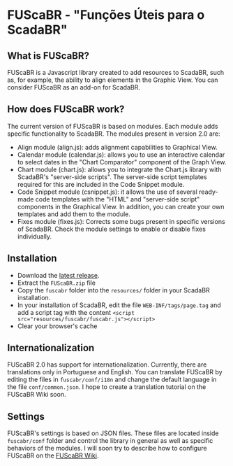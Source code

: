 # FUScaBR - "Funções Úteis para o ScadaBR"

## What is FUScaBR?
FUScaBR is a Javascript library created to add resources to ScadaBR, such as, for example, the ability to align elements in the Graphic View. You can consider FUScaBR as an add-on for ScadaBR.

## How does FUScaBR work?
The current version of FUScaBR is based on modules. Each module adds specific functionality to ScadaBR. The modules present in version 2.0 are:
- Align module (align.js): adds alignment capabilities to Graphical View.
- Calendar module (calendar.js): allows you to use an interactive calendar to select dates in the "Chart Comparator" component of the Graph View.
- Chart module (chart.js): allows you to integrate the Chart.js library with ScadaBR's "server-side scripts". The server-side script templates required for this are included in the Code Snippet module.
- Code Snippet module (csnippet.js): it allows the use of several ready-made code templates with the "HTML" and "server-side script" components in the Graphical View. In addition, you can create your own templates and add them to the module. 
- Fixes module (fixes.js): Corrects some bugs present in specific versions of ScadaBR. Check the module settings to enable or disable fixes individually.

## Installation
- Download the [latest release](https://github.com/celsou/fuscabr/releases/latest/).
- Extract the `FUScaBR.zip` file
- Copy the `fuscabr` folder into the `resources/` folder in your ScadaBR installation.
- In your installation of ScadaBR, edit the file `WEB-INF/tags/page.tag` and add a script tag with the content `<script src="resources/fuscabr/fuscabr.js"></script>`
- Clear your browser's cache

## Internationalization
FUScaBR 2.0 has support for internationalization. Currently, there are translations only in Portuguese and English. You can translate FUScaBR by editing the files in `fuscabr/conf/i18n` and change the default language in the file `conf/common.json`. I hope to create a translation tutorial on the FUScaBR Wiki soon.

## Settings
FUScaBR's settings is based on JSON files. These files are located inside `fuscabr/conf` folder and control the library in general as well as specific behaviors of the modules. I will soon try to describe how to configure FUScaBR on the [FUScaBR Wiki](https://github.com/celsou/fuscabr/wiki).
